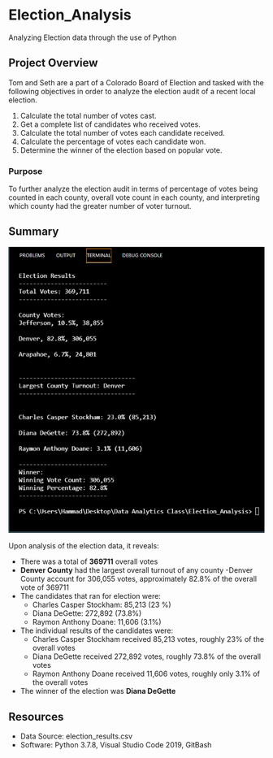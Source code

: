 # Election_Analysis
Analyzing Election data through the use of Python


## Project Overview
Tom and Seth are a part of a Colorado Board of Election and tasked with the following objectives in order to analyze the election audit of a recent local election.

1. Calculate the total number of votes cast.
2. Get a complete list of candidates who received votes.
3. Calculate the total number of votes each candidate received.
4. Calculate the percentage of votes each candidate won.
5. Determine the winner of the election based on popular vote.

### Purpose
To further analyze the election audit in terms of percentage of votes being counted in each county, overall vote count in each county, and interpreting which county had the greater number of voter turnout.

## Summary

![](Resources/Challenge_Output.PNG)

Upon analysis of the election data, it reveals:
- There was a total of **369711** overall votes
- **Denver County** had the largest overall turnout of any county
    -Denver County account for 306,055 votes, approximately 82.8% of the overall vote of 369711
- The candidates that ran for election were:
    - Charles Casper Stockham: 85,213 (23 %)
    - Diana DeGette: 272,892 (73.8%)
    - Raymon Anthony Doane: 11,606 (3.1%)
- The individual results of the candidates were:
    - Charles Casper Stockham received 85,213 votes, roughly 23% of the overall votes
    - Diana DeGette received 272,892 votes, roughly 73.8% of the overall votes
    - Raymon Anthony Doane received 11,606 votes, roughly only 3.1% of the overall votes
- The winner of the election was **Diana DeGette**

## Resources
- Data Source: election_results.csv
- Software: Python 3.7.8, Visual Studio Code 2019, GitBash


    

